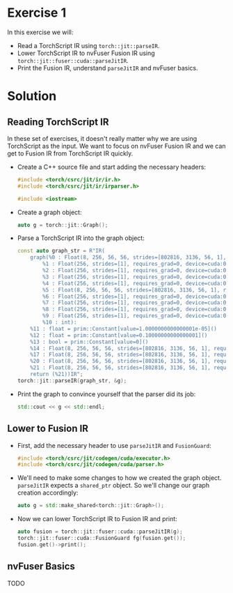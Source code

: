 # Exercise 1
In this exercise we will:
- Read a TorchScript IR using `torch::jit::parseIR`.
- Lower TorchScript IR to nvFuser Fusion IR using `torch::jit::fuser::cuda::parseJitIR`.
- Print the Fusion IR, understand `parseJitIR` and nvFuser basics.

# Solution
## Reading TorchScript IR
In these set of exercises, it doesn't really matter why we are using TorchScript as the input.
We want to focus on nvFuser Fusion IR and we can get to Fusion IR from TorchScript IR quickly.
- Create a C++ source file and start adding the
necessary headers:
    ```cpp
    #include <torch/csrc/jit/ir/ir.h>
    #include <torch/csrc/jit/ir/irparser.h>

    #include <iostream>
    ```
- Create a graph object:
    ```cpp
    auto g = torch::jit::Graph();
    ```
- Parse a TorchScript IR into the graph object:
    ```cpp
    const auto graph_str = R"IR(
        graph(%0 : Float(8, 256, 56, 56, strides=[802816, 3136, 56, 1], requires_grad=0, device=cuda:0),
            %1 : Float(256, strides=[1], requires_grad=0, device=cuda:0),
            %2 : Float(256, strides=[1], requires_grad=0, device=cuda:0),
            %3 : Float(256, strides=[1], requires_grad=0, device=cuda:0),
            %4 : Float(256, strides=[1], requires_grad=0, device=cuda:0),
            %5 : Float(8, 256, 56, 56, strides=[802816, 3136, 56, 1], requires_grad=0, device=cuda:0),
            %6 : Float(256, strides=[1], requires_grad=0, device=cuda:0),
            %7 : Float(256, strides=[1], requires_grad=0, device=cuda:0),
            %8 : Float(256, strides=[1], requires_grad=0, device=cuda:0),
            %9 : Float(256, strides=[1], requires_grad=0, device=cuda:0),
            %10 : int):
        %11 : float = prim::Constant[value=1.0000000000000001e-05]()
        %12 : float = prim::Constant[value=0.10000000000000001]()
        %13 : bool = prim::Constant[value=0]()
        %14 : Float(8, 256, 56, 56, strides=[802816, 3136, 56, 1], requires_grad=0, device=cuda:0), %15 : Tensor, %16 : Tensor = aten::native_batch_norm(%5, %6, %7, %8, %9, %13, %12, %11)
        %17 : Float(8, 256, 56, 56, strides=[802816, 3136, 56, 1], requires_grad=0, device=cuda:0), %18 : Tensor, %19 : Tensor = aten::native_batch_norm(%0, %1, %2, %3, %4, %13, %12, %11)
        %20 : Float(8, 256, 56, 56, strides=[802816, 3136, 56, 1], requires_grad=0, device=cuda:0) = aten::add(%17, %14, %10)
        %21 : Float(8, 256, 56, 56, strides=[802816, 3136, 56, 1], requires_grad=0, device=cuda:0) = aten::relu(%20)
        return (%21))IR";
    torch::jit::parseIR(graph_str, &g);
    ```
- Print the graph to convince yourself that the parser did its job:
    ```cpp
    std::cout << g << std::endl;
    ```

## Lower to Fusion IR
- First, add the necessary header to use `parseJitIR` and `FusionGuard`:
    ```cpp
    #include <torch/csrc/jit/codegen/cuda/executor.h>
    #include <torch/csrc/jit/codegen/cuda/parser.h>
    ```
- We'll need to make some changes to how we created the graph object. `parseJitIR` expects a `shared_ptr` object. So we'll change our graph creation accordingly:
    ```cpp
    auto g = std::make_shared<torch::jit::Graph>();
    ```
- Now we can lower TorchScript IR to Fusion IR and print:
    ```cpp
    auto fusion = torch::jit::fuser::cuda::parseJitIR(g);
    torch::jit::fuser::cuda::FusionGuard fg(fusion.get());
    fusion.get()->print();
    ```

## nvFuser Basics
TODO